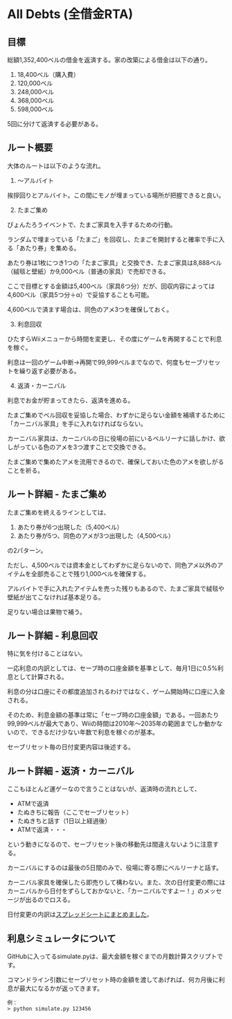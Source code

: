 # All Debts (全借金RTA)

## 目標
総額1,352,400ベルの借金を返済する。家の改築による借金は以下の通り。

1. 18,400ベル（購入費）
2. 120,000ベル
3. 248,000ベル
4. 368,000ベル
5. 598,000ベル

5回に分けて返済する必要がある。

## ルート概要
大体のルートは以下のような流れ。

1. ～アルバイト

挨拶回りとアルバイト。この間にモノが埋まっている場所が把握できると良い。

2. たまご集め

ぴょんたろうイベントで、たまご家具を入手するための行動。

ランダムで埋まっている「たまご」を回収し、たまごを開封すると確率で手に入る「あたり券」を集める。

あたり券は1枚につき1つの「たまご家具」と交換でき、たまご家具は8,888ベル（絨毯と壁紙）か9,000ベル（普通の家具）で売却できる。

ここで目標とする金額は5,400ベル（家具6つ分）だが、回収内容によっては4,600ベル（家具5つ分＋α）で妥協することも可能。

4,600ベルで済ます場合は、同色のアメ3つを確保しておく。

3. 利息回収

ひたすらWiiメニューから時間を変更し、その度にゲームを再開することで利息を稼ぐ。

利息は一回のゲーム中断→再開で99,999ベルまでなので、何度もセーブリセットを繰り返す必要がある。

4. 返済・カーニバル

利息でお金が貯まってきたら、返済を進める。

たまご集めでベル回収を妥協した場合、わずかに足らない金額を補填するために「カーニバル家具」を手に入れなければならない。

カーニバル家具は、カーニバルの日に役場の前にいるベルリーナに話しかけ、欲しがっている色のアメを3つ渡すことで交換できる。

たまご集めで集めたアメを流用できるので、確保しておいた色のアメを欲しがることを祈る。

## ルート詳細 - たまご集め
たまご集めを終えるラインとしては、

1. あたり券が6つ出現した（5,400ベル）
2. あたり券が5つ、同色のアメが3つ出現した（4,500ベル）

の2パターン。

ただし、4,500ベルでは資本金としてわずかに足らないので、同色アメ以外のアイテムを全部売ることで残り1,000ベルを確保する。

アルバイトで手に入れたアイテムを売った残りもあるので、たまご家具で絨毯や壁紙が出てこなければ基本足りる。

足りない場合は果物で補う。

## ルート詳細 - 利息回収
特に気を付けることはない。

一応利息の内訳としては、セーブ時の口座金額を基準として、毎月1日に0.5%利息として計算される。

利息の分は口座にその都度追加されるわけではなく、ゲーム開始時に口座に入金される。

そのため、利息金額の基準は常に「セーブ時の口座金額」である。一回あたり99,999ベルが最大であり、Wiiの時間は2010年～2035年の範囲までしか動かないので、できるだけ少ない年数で利息を稼ぐのが基本。

セーブリセット毎の日付変更内容は後述する。

## ルート詳細 - 返済・カーニバル
ここもほとんど運ゲーなので言うことはないが、返済時の流れとして、

- ATMで返済
- たぬきちに報告（ここでセーブリセット）
- たぬきちと話す（1日以上経過後）
- ATMで返済・・・

という動きになるので、セーブリセット後の移動先は間違えないように注意する。

カーニバルにするのは最後の5日間のみで、役場に寄る際にベルリーナと話す。

カーニバル家具を確保したら即売りして構わない。また、次の日付変更の際にはカーニバルから日付をずらしておかないと、「カーニバルですよー！」のメッセージが出るのでロスる。

日付変更の内訳は[スプレッドシートにまとめました](https://docs.google.com/spreadsheets/d/1EHtCwYirmuvTiiaBCGbC7A7vFV-1vI22CHKtLZsU8qA/edit?usp=sharing)。

## 利息シミュレータについて
GitHubに入ってるsimulate.pyは、最大金額を稼ぐまでの月数計算スクリプトです。

コマンドライン引数にセーブリセット時の金額を渡してあげれば、何カ月後に利息が最大になるかが返ってきます。

```
例：
> python simulate.py 123456
```

